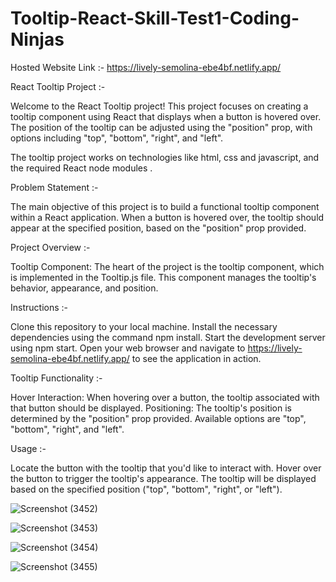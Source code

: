 # Tooltip-React-Skill-Test1-Coding-Ninjas

Hosted Website Link :- https://lively-semolina-ebe4bf.netlify.app/

React Tooltip Project :-

Welcome to the React Tooltip project! This project focuses on creating a tooltip component using React that displays when a button is hovered over. The position of the tooltip can be adjusted using the "position" prop, with options including "top", "bottom", "right", and "left".

The tooltip project works on technologies like html, css and javascript, and the required React node modules .

Problem Statement :-

The main objective of this project is to build a functional tooltip component within a React application. When a button is hovered over, the tooltip should appear at the specified position, based on the "position" prop provided.

Project Overview :-

Tooltip Component: The heart of the project is the tooltip component, which is implemented in the Tooltip.js file. This component manages the tooltip's behavior, appearance, and position.

Instructions :-

Clone this repository to your local machine.
Install the necessary dependencies using the command npm install.
Start the development server using npm start.
Open your web browser and navigate to https://lively-semolina-ebe4bf.netlify.app/ to see the application in action.

Tooltip Functionality :-

Hover Interaction: When hovering over a button, the tooltip associated with that button should be displayed.
Positioning: The tooltip's position is determined by the "position" prop provided. Available options are "top", "bottom", "right", and "left".

Usage :-

Locate the button with the tooltip that you'd like to interact with.
Hover over the button to trigger the tooltip's appearance.
The tooltip will be displayed based on the specified position ("top", "bottom", "right", or "left").



![Screenshot (3452)](https://github.com/ABHINEET4/Tooltip-React-Skill-Test1-Coding-Ninjas/assets/108821830/febb9056-712d-45a1-a679-fe86255803c9)


![Screenshot (3453)](https://github.com/ABHINEET4/Tooltip-React-Skill-Test1-Coding-Ninjas/assets/108821830/77a62a17-e01f-46be-bb95-d2f08a49e6ec)


![Screenshot (3454)](https://github.com/ABHINEET4/Tooltip-React-Skill-Test1-Coding-Ninjas/assets/108821830/499e2bd6-ba4c-410f-82b8-1540a4e2f394)


![Screenshot (3455)](https://github.com/ABHINEET4/Tooltip-React-Skill-Test1-Coding-Ninjas/assets/108821830/9e5ade35-9258-4235-9978-bf1e77f15da0)




